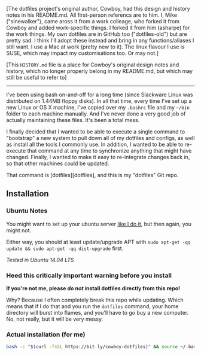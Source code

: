 
[The dotfiles project's  original author, Cowboy, had this design and history notes in his README.md.   All first-person referencs are to him. I, Mike ("sinewalker"), came aross it from a work colleage, who forked it from Cowboy and added work-specific things.  I forked it from him (asharpe) for the work things.  My own dotfiles are in GitHub too ("dotfiles-old") but are pretty sad. I think I'll adopt these instead and bring in any functions/aliases I still want.  I use a Mac at work (pretty new to it). The linux flavour I use is SUSE, which may impact my customisations too. Or may not.]

[This `HISTORY.md` file is a place for Cowboy's original design notes and history, which no longer properly belong in my README.md, but which may still be useful to refer to]

----


I've been using bash on-and-off for a long time (since Slackware Linux was distributed on 1.44MB floppy disks). In all that time, every time I've set up a new Linux or OS X machine, I've copied over my `.bashrc` file and my `~/bin` folder to each machine manually. And I've never done a very good job of actually maintaining these files. It's been a total mess.

I finally decided that I wanted to be able to execute a single command to "bootstrap" a new system to pull down all of my dotfiles and configs, as well as install all the tools I commonly use. In addition, I wanted to be able to re-execute that command at any time to synchronize anything that might have changed. Finally, I wanted to make it easy to re-integrate changes back in, so that other machines could be updated.

That command is [dotfiles][dotfiles], and this is my "dotfiles" Git repo.


## Installation


### Ubuntu Notes

You might want to set up your ubuntu server [like I do it](https://github.com/cowboy/dotfiles/wiki/ubuntu-setup), but then again, you might not.

Either way, you should at least update/upgrade APT with `sudo apt-get -qq update && sudo apt-get -qq dist-upgrade` first.

_Tested in Ubuntu 14.04 LTS_

### Heed this critically important warning before you install

**If you're not me, please _do not_ install dotfiles directly from this repo!**

Why? Because I often completely break this repo while updating. Which means that if I do that and you run the `dotfiles` command, your home directory will burst into flames, and you'll have to go buy a new computer. No, not really, but it will be very messy.


### Actual installation (for me)

```sh
bash -c "$(curl -fsSL https://bit.ly/cowboy-dotfiles)" && source ~/.bashrc
```
